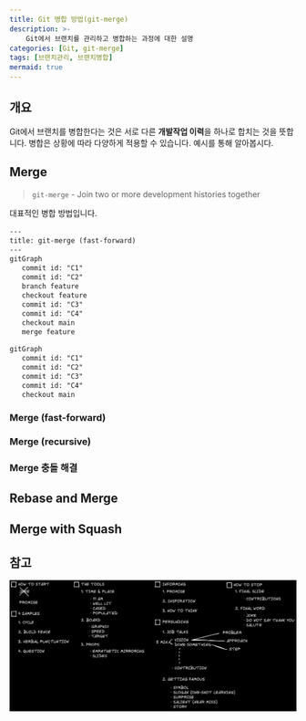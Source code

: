 ```yaml
---
title: Git 병합 방법(git-merge)
description: >-
    Git에서 브랜치를 관리하고 병합하는 과정에 대한 설명
categories: [Git, git-merge]
tags: [브랜치관리, 브랜치병합]
mermaid: true
---
```


## 개요

Git에서 브랜치를 병합한다는 것은 서로 다른 **개발작업 이력**을 하나로 합치는 것을 뜻합니다. 병합은 상황에 따라 다양하게 적용할 수 있습니다. 예시를 통해 알아봅시다.

## Merge

> `git-merge` - Join two or more development histories together

대표적인 병합 방법입니다. 


```mermaid
---
title: git-merge (fast-forward)
---
gitGraph
   commit id: "C1"
   commit id: "C2"
   branch feature
   checkout feature
   commit id: "C3"
   commit id: "C4"
   checkout main
   merge feature
```

```mermaid
gitGraph
   commit id: "C1"
   commit id: "C2"
   commit id: "C3"
   commit id: "C4"
   checkout main
```

### Merge (fast-forward)



### Merge (recursive)

### Merge 충돌 해결

## Rebase and Merge

## Merge with Squash

## 참고

![summary-of-lecture](/assets/img/how-to-speak.png)